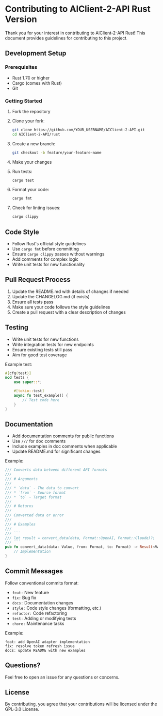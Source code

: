# Contributing to AIClient-2-API Rust Version

Thank you for your interest in contributing to AIClient-2-API Rust! This document provides guidelines for contributing to this project.

## Development Setup

### Prerequisites

- Rust 1.70 or higher
- Cargo (comes with Rust)
- Git

### Getting Started

1. Fork the repository
2. Clone your fork:
   ```bash
   git clone https://github.com/YOUR_USERNAME/AIClient-2-API.git
   cd AIClient-2-API/rust
   ```

3. Create a new branch:
   ```bash
   git checkout -b feature/your-feature-name
   ```

4. Make your changes

5. Run tests:
   ```bash
   cargo test
   ```

6. Format your code:
   ```bash
   cargo fmt
   ```

7. Check for linting issues:
   ```bash
   cargo clippy
   ```

## Code Style

- Follow Rust's official style guidelines
- Use `cargo fmt` before committing
- Ensure `cargo clippy` passes without warnings
- Add comments for complex logic
- Write unit tests for new functionality

## Pull Request Process

1. Update the README.md with details of changes if needed
2. Update the CHANGELOG.md (if exists)
3. Ensure all tests pass
4. Make sure your code follows the style guidelines
5. Create a pull request with a clear description of changes

## Testing

- Write unit tests for new functions
- Write integration tests for new endpoints
- Ensure existing tests still pass
- Aim for good test coverage

Example test:

```rust
#[cfg(test)]
mod tests {
    use super::*;

    #[tokio::test]
    async fn test_example() {
        // Test code here
    }
}
```

## Documentation

- Add documentation comments for public functions
- Use `///` for doc comments
- Include examples in doc comments when applicable
- Update README.md for significant changes

Example:

```rust
/// Converts data between different API formats
///
/// # Arguments
///
/// * `data` - The data to convert
/// * `from` - Source format
/// * `to` - Target format
///
/// # Returns
///
/// Converted data or error
///
/// # Examples
///
/// ```
/// let result = convert_data(data, Format::OpenAI, Format::Claude)?;
/// ```
pub fn convert_data(data: Value, from: Format, to: Format) -> Result<Value> {
    // Implementation
}
```

## Commit Messages

Follow conventional commits format:

- `feat:` New feature
- `fix:` Bug fix
- `docs:` Documentation changes
- `style:` Code style changes (formatting, etc.)
- `refactor:` Code refactoring
- `test:` Adding or modifying tests
- `chore:` Maintenance tasks

Example:
```
feat: add OpenAI adapter implementation
fix: resolve token refresh issue
docs: update README with new examples
```

## Questions?

Feel free to open an issue for any questions or concerns.

## License

By contributing, you agree that your contributions will be licensed under the GPL-3.0 License.

